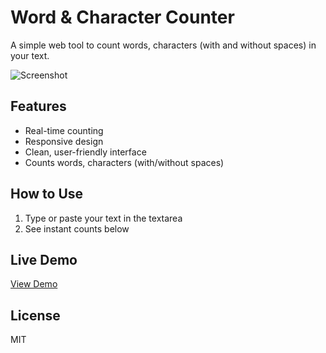 # Word & Character Counter

A simple web tool to count words, characters (with and without spaces) in your text.

![Screenshot]([https://www.omoewp.com/images/word-counter.jpg]) <!-- Add a screenshot later -->

## Features
- Real-time counting
- Responsive design
- Clean, user-friendly interface
- Counts words, characters (with/without spaces)

## How to Use
1. Type or paste your text in the textarea
2. See instant counts below

## Live Demo
[View Demo](https://mdshoyebhossain.github.io/Word-and-Character-Counter/)

## License
MIT
